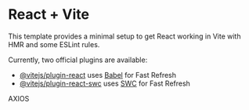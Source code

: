 # React + Vite

This template provides a minimal setup to get React working in Vite with HMR and some ESLint rules.

Currently, two official plugins are available:

- [@vitejs/plugin-react](https://github.com/vitejs/vite-plugin-react/blob/main/packages/plugin-react/README.md) uses [Babel](https://babeljs.io/) for Fast Refresh
- [@vitejs/plugin-react-swc](https://github.com/vitejs/vite-plugin-react-swc) uses [SWC](https://swc.rs/) for Fast Refresh


<!--  e80ffdbab09a39b82eed0b27b3e6729d -->
<!--  e80ffdbab09a39b82eed0b27b3e6729d --> AXIOS
<!-- https://developer.themoviedb.org/reference/details-copy -->
